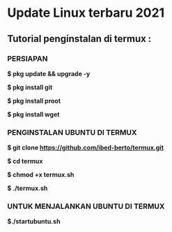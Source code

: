 # Update Linux terbaru 2021

## Tutorial penginstalan di termux :

### PERSIAPAN
**$ pkg update && upgrade -y**
 
**$ pkg install git**
 
**$ pkg install proot**
 
 **$ pkg install wget**
 
 ### PENGINSTALAN UBUNTU DI TERMUX

 **$ git clone https://github.com/ibed-berto/termux.git**
 
 **$ cd termux**
 
 **$ chmod +x termux.sh**
 
 **$ ./termux.sh**
 
 ### UNTUK MENJALANKAN UBUNTU DI TERMUX

 **$./startubuntu.sh**
